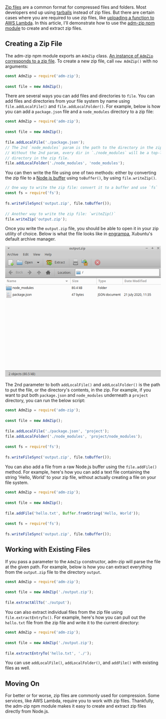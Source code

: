 [Zip files](https://en.wikipedia.org/wiki/Zip_\(file_format\)) are a common format for compressed files and folders.
Most developers end up using [tarballs](https://en.wikipedia.org/wiki/Tar_\(computing\)) instead of zip files. But there are certain
cases where you are required to use zip files, like [uploading a function to AWS Lambda](https://thecodebarbarian.com/bundling-a-node-js-function-for-aws-lambda-with-webpack). In this article, I'll demonstrate how to use the
[adm-zip npm module](https://www.npmjs.com/package/adm-zip) to create and extract zip files.

Creating a Zip File
-------------------

The adm-zip npm module exports an `AdmZip` class. [An instance of `AdmZip` corresponds to a zip file](https://github.com/cthackers/adm-zip/wiki/ADM-ZIP). To create a new zip file, call `new AdmZip()` with no arguments:

```javascript
const AdmZip = require('adm-zip');

const file = new AdmZip();
```

There are several ways you can add files and directories to `file`. You can add files and directories from your
file system by name using `file.addLocalFile()` and `file.addLocalFolder()`. For example, below is how you can
add a `package.json` file and a `node_modules` directory to a zip file:

```javascript
const AdmZip = require('adm-zip');

const file = new AdmZip();

file.addLocalFile('./package.json');
// The 2nd `node_modules` param is the path to the directory in the zip.
// Without the 2nd param, every dir in `./node_modules` will be a top-level
// directory in the zip file.
file.addLocalFolder('./node_modules', 'node_modules');
```

You can then write the file using one of two methods: either by converting the zip file to a [Node.js buffer](/an-overview-of-buffers-in-node-js) using `toBuffer()`, by using `file.writeZip()`.

```javascript
// One way to write the zip file: convert it to a buffer and use `fs`
const fs = require('fs');

fs.writeFileSync('output.zip', file.toBuffer());

// Another way to write the zip file: `writeZip()`
file.writeZip('output.zip');
```

Once you write the `output.zip` file, you should be able to open it in your zip utility of choice. Below is what
the file looks like in [engrampa](http://manpages.ubuntu.com/manpages/bionic/man1/engrampa.1.html), Xubuntu's default
archive manager.

<img src="/images/zipfile.png" class="inline-image" />

The 2nd parameter to both `addLocalFile()` and `addLocalFolder()` is the path to put the file, or the directory's contents,
in the zip. For example, if you want to put both `package.json` and `node_modules` underneath a `project` directory,
you can run the below script:

```javascript
const AdmZip = require('adm-zip');

const file = new AdmZip();

file.addLocalFile('./package.json', 'project');
file.addLocalFolder('./node_modules', 'project/node_modules');

const fs = require('fs');

fs.writeFileSync('output.zip', file.toBuffer());
```

You can also add a file from a raw Node.js buffer using the `file.addFile()` method. For example, here's how you
can add a text file containing the string 'Hello, World' to your zip file, without actually creating a file on
your file system.

```javascript
const AdmZip = require('adm-zip');

const file = new AdmZip();

file.addFile('hello.txt', Buffer.fromString('Hello, World'));

const fs = require('fs');

fs.writeFileSync('output.zip', file.toBuffer());
```

Working with Existing Files
---------

If you pass a parameter to the `AdmZip` constructor, adm-zip will parse the file at the given path. For example,
below is how you can extract everything from the `output.zip` file to the directory `output`.

```javascript
const AdmZip = require('adm-zip');

const file = new AdmZip('./output.zip');

file.extractAllTo('./output');
```

You can also extract individual files from the zip file using `file.extractEntryTo()`. For example, here's how
you can pull out the `hello.txt` file from the zip file and write it to the current directory:

```javascript
const AdmZip = require('adm-zip');

const file = new AdmZip('./output.zip');

file.extractEntryTo('hello.txt', './');
```

You can use `addLocalFile()`, `addLocalFolder()`, and `addFile()` with existing files as well.

Moving On
---------

For better or for worse, zip files are commonly used for compression. Some services, like AWS Lambda, require you to
work with zip files. Thankfully, the adm-zip npm module makes it easy to create and extract zip files directly from
Node.js.
